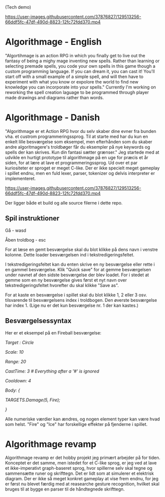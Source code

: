 (Tech demo)

https://user-images.githubusercontent.com/37876827/129513256-66ddf5fc-47df-490d-8823-12fc72fdd370.mp4

# Algorithmage - English
"Algortihmage is an action RPG in which you finally get to live out the fantasy of being a mighy mage inventing new spells. Rather than learning or selecting premade spells, you code your own spells in this game though a custom programming language. If you can dream it, you can cast it! You'll start off with a small example of a simple spell, and will then have to experiment with what you know or expolore the world to find new knowledge you can incorporate into your spells."
Currently I'm working on reworking the spell creation laguage to be programmed through player made drawings and diagrams rather than words.

# Algorithmage - Danish
"Algorithmage er et Action RPG hvor du selv skaber dine evner fra bunden vha. et custrom programmeringssprog. Til at starte med har du kun en enkelt lille besværgelse som eksempel, men efterhånden som du skaber andre algoritmagere's troldbøger får du eksempler på nye keywords og spells der kan skrives. Kun din fantasi sætter grænser."
Jeg startede med at udvikle en hurtigt prototype til algorithmage på en uge for præcis et år siden, for at lære at lave et programmeringssprog. Ud over et par kuriositeter er sproget er meget C-like. Der er ikke specielt meget gameplay i spillet endnu, men en fuld lexer, parser, tokenizer og delvis interpreter er implementeret.

https://user-images.githubusercontent.com/37876827/129513256-66ddf5fc-47df-490d-8823-12fc72fdd370.mp4

Der ligger både et build og alle source filerne i dette repo.
## Spil instruktioner
Gå - wasd

Åben troldbog - esc

For at læse en gemt besværgelse skal du blot klikke på dens navn i venstre kolonne. Dette loader besværgelsen ind i tekstredigeringsfeltet.

I tekstredigeringsfeltet kan du enten skrive en ny besværgelse eller rette i en gammel besværgelse. Klik "Quick save" for at gemme besværgelsen under navnet af den sidste besværgelse der blev loadet. For i stedet at gemme som en ny besværgelse gives først et nyt navn over tekstredigeringsfeltet hvorefter du skal klikke "Save as".

For at kaste en besværgelse i spillet skal du blot klikke 1, 2 eller 3 osv. tilsvarende til besværgelsens index i troldbogen. Den øverste besværgelse har index 1.
(Lige nu er det kun besværgelse nr. 1 der kan kastes.)

## Besværgelsessyntax
Her er et eksempel på en Fireball besværgelse:


_Target : Circle_

_Scale: 10_

_Range: 20_   

_CastTime: 3   # Everything after a '#' is ignored_

_Cooldown: 4_

_Body: {_

   _TARGETS.Damage(5, Fire);_

_}_

Alle numeriske værdier kan ændres, og nogen element typer kan være hvad som helst. "Fire" og "Ice" har forskellige effekter på fjenderne i spillet.

# Algorithmage revamp
Algorithmage revamp er det hobby projekt jeg primært arbejder på for tiden. Konceptet er det samme, men istedet for et C-like sprog, er jeg ved at lave et ikke-imperativt graph-baseret sprog, hvor spillerne selv skal tegne og sammensætte runer og skrifttegn. Det er lidt som at simulerer et elektrisk diagram. Der er ikke så meget konkret gameplay at vise frem endnu, for jeg er først nu blevet færdig med at reasearche gesture recognition, hvilket skal bruges til at bygge en parser til de håndtegnede skrifttegn.

